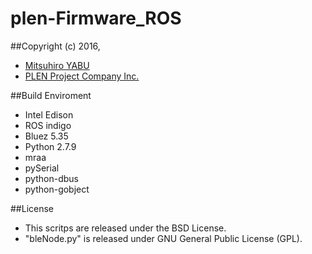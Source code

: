 plen-Firmware_ROS
================================================================================
##Copyright (c) 2016,
- [Mitsuhiro YABU](https://github.com/MitsuhiroYabu)
- [PLEN Project Company Inc.](https://plen.jp)

##Build Enviroment
- Intel Edison
- ROS indigo
- Bluez 5.35
- Python 2.7.9
- mraa
- pySerial
- python-dbus
- python-gobject

##License
- This scritps are released under the BSD License.
- "bleNode.py" is released under GNU General Public License (GPL).